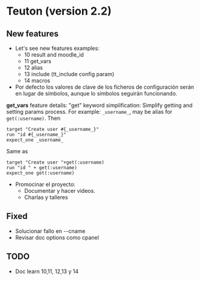 
# Teuton (version 2.2)

## New features

* Let's see new features examples:
    * 10 result and moodle_id
    * 11 get_vars
    * 12 alias
    * 13 include (tt_include config param)
    * 14 macros
* Por defecto los valores de clave de los ficheros de configuración serán en lugar de símbolos, aunque lo símbolos seguirán funcionando.

**get_vars** feature details: "get" keyword simplification: Simplify getting and setting params process. For example: `_username_`, may be alias for `get(:username)`. Then

```
target "Create user #{_username_}"
run "id #{_username_}"
expect_one _username_
```
Same as

```
target "Create user "+get(:username)
run "id " + get(:username)
expect_one get(:username)
```

* Promocinar el proyecto:
    * Documentar y hacer videos.
    * Charlas y talleres

## Fixed

* Solucionar fallo en --cname
* Revisar doc options como cpanel

## TODO

* Doc learn 10,11, 12,13 y 14

